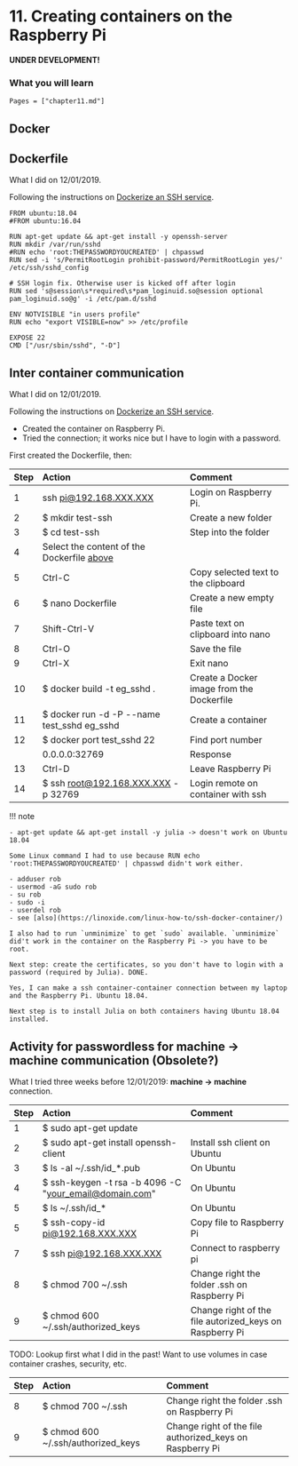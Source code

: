 # 11. Creating containers on the Raspberry Pi

**UNDER DEVELOPMENT!**

### What you will learn

```@contents
Pages = ["chapter11.md"]
```

## Docker

## Dockerfile

What I did on 12/01/2019.

Following the instructions on [Dockerize an SSH service](https://docs.docker.com/engine/examples/running_ssh_service/).

```
FROM ubuntu:18.04
#FROM ubuntu:16.04

RUN apt-get update && apt-get install -y openssh-server
RUN mkdir /var/run/sshd
#RUN echo 'root:THEPASSWORDYOUCREATED' | chpasswd
RUN sed -i 's/PermitRootLogin prohibit-password/PermitRootLogin yes/' /etc/ssh/sshd_config

# SSH login fix. Otherwise user is kicked off after login
RUN sed 's@session\s*required\s*pam_loginuid.so@session optional pam_loginuid.so@g' -i /etc/pam.d/sshd

ENV NOTVISIBLE "in users profile"
RUN echo "export VISIBLE=now" >> /etc/profile

EXPOSE 22
CMD ["/usr/sbin/sshd", "-D"]
```

## Inter container communication

What I did on 12/01/2019.

Following the instructions on [Dockerize an SSH service](https://docs.docker.com/engine/examples/running_ssh_service/).
- Created the container on Raspberry Pi.
- Tried the connection; it works nice but I have to login with a password.

First created the Dockerfile, then:

| Step | Action | Comment |
| :--- | :--- | :--- |
| 1 | ssh pi@192.168.XXX.XXX | Login on Raspberry Pi. |
| 2 | $ mkdir test-ssh | Create a new folder |
| 3 | $ cd test-ssh | Step into the folder |
| 4 | Select the content of the Dockerfile [above](#Dockerfile-1) | |
| 5 | Ctrl-C | Copy selected text to the clipboard |
| 6 | $ nano Dockerfile | Create a new empty file |
| 7 | Shift-Ctrl-V | Paste text on clipboard into nano |
| 8 | Ctrl-O | Save the file |
| 9 | Ctrl-X | Exit nano |
| 10 | $ docker build \-t eg\_sshd . | Create a Docker image from the Dockerfile |
| 11 | $ docker run \-d \-P \-\-name test\_sshd eg\_sshd | Create a container |
| 12 | $ docker port test\_sshd 22 | Find port number |
| | 0.0.0.0:32769 | Response | Port number is 32769 |
| 13 | Ctrl-D | Leave Raspberry Pi |
| 14 | $ ssh root@192.168.XXX.XXX -p 32769 | Login remote on container with ssh |

!!! note

    - apt-get update && apt-get install -y julia -> doesn't work on Ubuntu 18.04

    Some Linux command I had to use because RUN echo 'root:THEPASSWORDYOUCREATED' | chpasswd didn't work either.

    - adduser rob
    - usermod -aG sudo rob
    - su rob
    - sudo -i
    - userdel rob
    - see [also](https://linoxide.com/linux-how-to/ssh-docker-container/)

    I also had to run `unminimize` to get `sudo` available. `unminimize` did't work in the container on the Raspberry Pi -> you have to be root.

    Next step: create the certificates, so you don't have to login with a password (required by Julia). DONE.

    Yes, I can make a ssh container-container connection between my laptop and the Raspberry Pi. Ubuntu 18.04.

    Next step is to install Julia on both containers having Ubuntu 18.04 installed.


## Activity for passwordless for machine -> machine communication (Obsolete?)

What I tried three weeks before 12/01/2019: **machine -> machine** connection.

| Step | Action | Comment |
| :--- | :--- | :--- |
| 1 | $ sudo apt-get update |  |
| 2 | $ sudo apt-get install openssh-client | Install ssh client on Ubuntu |
| 3 | $ ls -al ~/.ssh/id_*.pub | On Ubuntu |
| 4 | $ ssh-keygen -t rsa -b 4096 -C "your_email@domain.com" | On Ubuntu |
| 5 | $ ls ~/.ssh/id_* | On Ubuntu |
| 5 | $ ssh-copy-id  pi@192.168.XXX.XXX | Copy file to Raspberry Pi |
| 7 | $ ssh pi@192.168.XXX.XXX | Connect to raspberry pi |
| 8 | $ chmod 700 ~/.ssh | Change right the folder .ssh on Raspberry Pi |
| 9 | $ chmod 600 ~/.ssh/authorized_keys | Change right of the file autorized_keys on Raspberry Pi|


TODO: Lookup first what I did in the past! Want to use volumes in case container crashes, security, etc.

| Step | Action | Comment
| :--- | :--- | :--- |
| 8 | $ chmod 700 ~/.ssh | Change right the folder .ssh on Raspberry Pi |
| 9 | $ chmod 600 ~/.ssh/authorized_keys | Change right of the file authorized_keys on Raspberry Pi|
